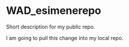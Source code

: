 # WAD_esimenerepo
Short description for my public repo.

I am going to pull this change into my local repo.
